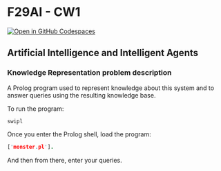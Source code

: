 # F29AI - CW1

[![Open in GitHub Codespaces](https://github.com/codespaces/badge.svg)](https://codespaces.new/cr2007/F29AI-Prolog)

## Artificial Intelligence and Intelligent Agents

### Knowledge Representation problem description

A Prolog program used to represent knowledge about this system and to answer queries using the resulting knowledge base.

To run the program:
```shell
swipl
```
Once you enter the Prolog shell, load the program:
```prolog
['monster.pl'].
```

And then from there, enter your queries.
